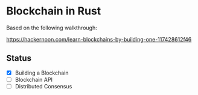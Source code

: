 # Blockchain in Rust

Based on the following walkthrough:

https://hackernoon.com/learn-blockchains-by-building-one-117428612f46

## Status

- [x] Building a Blockchain
- [ ] Blockchain API
- [ ] Distributed Consensus
